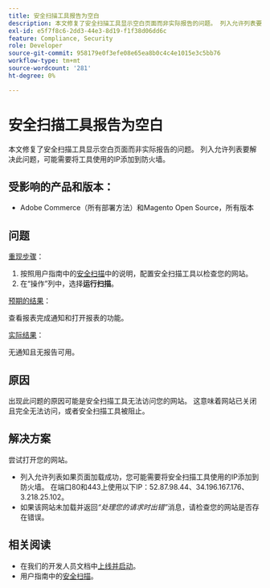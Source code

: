 ```yaml
---
title: 安全扫描工具报告为空白
description: 本文修复了安全扫描工具显示空白页面而非实际报告的问题。 列入允许列表要解决此问题，可能需要将工具使用的IP添加到防火墙。
exl-id: e5f7f8c6-2dd3-44e3-8d19-f1f38d06dd6c
feature: Compliance, Security
role: Developer
source-git-commit: 958179e0f3efe08e65ea8b0c4c4e1015e3c5bb76
workflow-type: tm+mt
source-wordcount: '281'
ht-degree: 0%

---
```


# 安全扫描工具报告为空白

本文修复了安全扫描工具显示空白页面而非实际报告的问题。 列入允许列表要解决此问题，可能需要将工具使用的IP添加到防火墙。

## 受影响的产品和版本：

* Adobe Commerce（所有部署方法）和Magento Open Source，所有版本

## 问题

<u>重现步骤</u>：

1. 按照用户指南中的[安全扫描](https://docs.magento.com/m2/ee/user_guide/magento/security-scan.html)中的说明，配置安全扫描工具以检查您的网站。
1. 在“操作”列中，选择&#x200B;**运行扫描**。

<u>预期的结果</u>：

查看报表完成通知和打开报表的功能。

<u>实际结果</u>：

无通知且无报告可用。

## 原因

出现此问题的原因可能是安全扫描工具无法访问您的网站。 这意味着网站已关闭且完全无法访问，或者安全扫描工具被阻止。

## 解决方案

尝试打开您的网站。

* 列入允许列表如果页面加载成功，您可能需要将安全扫描工具使用的IP添加到防火墙。 在端口80和443上使用以下IP：52.87.98.44、34.196.167.176、3.218.25.102。
* 如果该网站未加载并返回&#x200B;*“处理您的请求时出错”*&#x200B;消息，请检查您的网站是否存在错误。

## 相关阅读

* 在我们的开发人员文档中[上线并启动](https://devdocs.magento.com/guides/v2.3/cloud/live/live.html?_ga=2.73579601.273749082.1559572284-888339099.1547722854#security-scan)。
* 用户指南中的[安全扫描](https://docs.magento.com/m2/ee/user_guide/magento/security-scan.html)。
